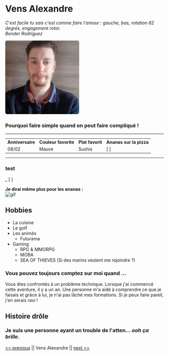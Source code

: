 # Vens Alexandre

*C'est facile tu sais c'est comme faire l'amour : gauche, bas, rotation 62 degrés, engagement rotor.<br>Bender Rodriguez*

![photo profil](./PhotCV.jpg)

### Pourquoi faire simple quand on peut faire compliqué !

---

|           |                  |               |                     |
| --------- | ---------------- | ------------- | ------------------- |
| **Anniversaire** | **Couleur favorite** | **Plat favorit** | **Ananas sur la pizza** |
| 08/02     | Mauve | Sushis             |  [ ] |

---

### test
_ [	]

**Je dirai même plus pour les ananas :**
<br>
![gif](https://media.giphy.com/media/vyTnNTrs3wqQ0UIvwE/giphy.gif)


## Hobbies

- La cuisine
- Le golf
- Les animés
  - Futurama
- Gaming
	- RPG & MMORPG
	- MOBA
	- SEA OF THIEVES (Si des marins veulent me rejoindre ?)

### Vous pouvez toujours comptez sur moi quand ...

Vous êtes confrontés à un problème technique. Lorsque j'ai commencé cette aventure, il y a un an. Une personne m'a aidé à comprendre ce que je faisais et grâce à lui, je n'ai pas lâché mes formations. Si je peux faire pareil, j'en serais ravi !


## Histoire drôle

### Je suis une personne ayant un trouble de l'atten... ***ooh ça brille***.

[<< previous](https://github.com/AlexandreVDW/markdown-challenge) || Vens Alexandre || [next >>](https://github.com/bastien-venturi/markdown-challenge)